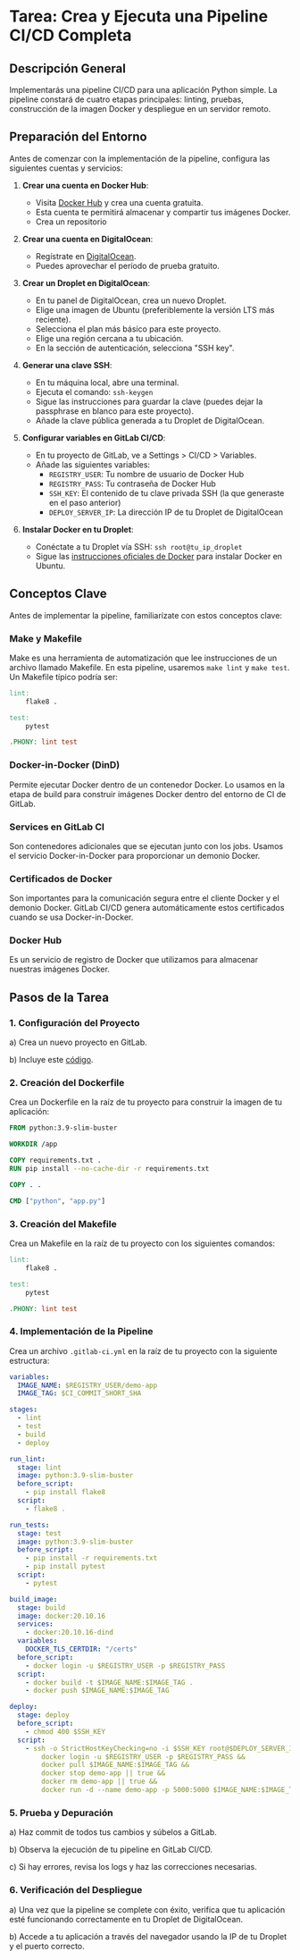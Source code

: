 # Tarea: Crea y Ejecuta una Pipeline CI/CD Completa

## Descripción General
Implementarás una pipeline CI/CD para una aplicación Python simple. La pipeline constará de cuatro etapas principales: linting, pruebas, construcción de la imagen Docker y despliegue en un servidor remoto.

## Preparación del Entorno

Antes de comenzar con la implementación de la pipeline, configura las siguientes cuentas y servicios:

1. **Crear una cuenta en Docker Hub**:
   - Visita [Docker Hub](https://hub.docker.com/) y crea una cuenta gratuita.
   - Esta cuenta te permitirá almacenar y compartir tus imágenes Docker.
   - Crea un repositorio

2. **Crear una cuenta en DigitalOcean**:
   - Regístrate en [DigitalOcean](https://www.digitalocean.com/).
   - Puedes aprovechar el período de prueba gratuito.

3. **Crear un Droplet en DigitalOcean**:
   - En tu panel de DigitalOcean, crea un nuevo Droplet.
   - Elige una imagen de Ubuntu (preferiblemente la versión LTS más reciente).
   - Selecciona el plan más básico para este proyecto.
   - Elige una región cercana a tu ubicación.
   - En la sección de autenticación, selecciona "SSH key".

4. **Generar una clave SSH**:
   - En tu máquina local, abre una terminal.
   - Ejecuta el comando: `ssh-keygen`
   - Sigue las instrucciones para guardar la clave (puedes dejar la passphrase en blanco para este proyecto).
   - Añade la clave pública generada a tu Droplet de DigitalOcean.

5. **Configurar variables en GitLab CI/CD**:
   - En tu proyecto de GitLab, ve a Settings > CI/CD > Variables.
   - Añade las siguientes variables:
     - `REGISTRY_USER`: Tu nombre de usuario de Docker Hub
     - `REGISTRY_PASS`: Tu contraseña de Docker Hub
     - `SSH_KEY`: El contenido de tu clave privada SSH (la que generaste en el paso anterior)
     - `DEPLOY_SERVER_IP`: La dirección IP de tu Droplet de DigitalOcean

6. **Instalar Docker en tu Droplet**:
   - Conéctate a tu Droplet vía SSH: `ssh root@tu_ip_droplet`
   - Sigue las [instrucciones oficiales de Docker](https://docs.docker.com/engine/install/ubuntu/) para instalar Docker en Ubuntu.

## Conceptos Clave

Antes de implementar la pipeline, familiarízate con estos conceptos clave:

### Make y Makefile
Make es una herramienta de automatización que lee instrucciones de un archivo llamado Makefile. En esta pipeline, usaremos `make lint` y `make test`. Un Makefile típico podría ser:

```makefile
lint:
    flake8 .

test:
    pytest

.PHONY: lint test
```

### Docker-in-Docker (DinD)
Permite ejecutar Docker dentro de un contenedor Docker. Lo usamos en la etapa de build para construir imágenes Docker dentro del entorno de CI de GitLab.

### Services en GitLab CI
Son contenedores adicionales que se ejecutan junto con los jobs. Usamos el servicio Docker-in-Docker para proporcionar un demonio Docker.

### Certificados de Docker
Son importantes para la comunicación segura entre el cliente Docker y el demonio Docker. GitLab CI/CD genera automáticamente estos certificados cuando se usa Docker-in-Docker.

### Docker Hub
Es un servicio de registro de Docker que utilizamos para almacenar nuestras imágenes Docker.

## Pasos de la Tarea

### 1. Configuración del Proyecto
a) Crea un nuevo proyecto en GitLab.

b) Incluye este [código](https://gitlab.com/iamluisgbfamytec/gitlab-cicd-hackaboss).


### 2. Creación del Dockerfile
Crea un Dockerfile en la raíz de tu proyecto para construir la imagen de tu aplicación:

```dockerfile
FROM python:3.9-slim-buster

WORKDIR /app

COPY requirements.txt .
RUN pip install --no-cache-dir -r requirements.txt

COPY . .

CMD ["python", "app.py"]
```

### 3. Creación del Makefile
Crea un Makefile en la raíz de tu proyecto con los siguientes comandos:

```makefile
lint:
    flake8 .

test:
    pytest

.PHONY: lint test
```

### 4. Implementación de la Pipeline
Crea un archivo `.gitlab-ci.yml` en la raíz de tu proyecto con la siguiente estructura:

```yaml
variables:
  IMAGE_NAME: $REGISTRY_USER/demo-app
  IMAGE_TAG: $CI_COMMIT_SHORT_SHA

stages:
  - lint
  - test
  - build
  - deploy

run_lint:
  stage: lint
  image: python:3.9-slim-buster
  before_script:
    - pip install flake8
  script:
    - flake8 .

run_tests:
  stage: test
  image: python:3.9-slim-buster
  before_script:
    - pip install -r requirements.txt
    - pip install pytest
  script:
    - pytest

build_image:
  stage: build
  image: docker:20.10.16
  services:
    - docker:20.10.16-dind
  variables:
    DOCKER_TLS_CERTDIR: "/certs"
  before_script:
    - docker login -u $REGISTRY_USER -p $REGISTRY_PASS
  script:
    - docker build -t $IMAGE_NAME:$IMAGE_TAG .
    - docker push $IMAGE_NAME:$IMAGE_TAG

deploy:
  stage: deploy
  before_script:
    - chmod 400 $SSH_KEY
  script:
    - ssh -o StrictHostKeyChecking=no -i $SSH_KEY root@$DEPLOY_SERVER_IP "
        docker login -u $REGISTRY_USER -p $REGISTRY_PASS &&
        docker pull $IMAGE_NAME:$IMAGE_TAG &&
        docker stop demo-app || true &&
        docker rm demo-app || true &&
        docker run -d --name demo-app -p 5000:5000 $IMAGE_NAME:$IMAGE_TAG"
```

### 5. Prueba y Depuración
a) Haz commit de todos tus cambios y súbelos a GitLab.

b) Observa la ejecución de tu pipeline en GitLab CI/CD.

c) Si hay errores, revisa los logs y haz las correcciones necesarias.

### 6. Verificación del Despliegue
a) Una vez que la pipeline se complete con éxito, verifica que tu aplicación esté funcionando correctamente en tu Droplet de DigitalOcean.

b) Accede a tu aplicación a través del navegador usando la IP de tu Droplet y el puerto correcto.